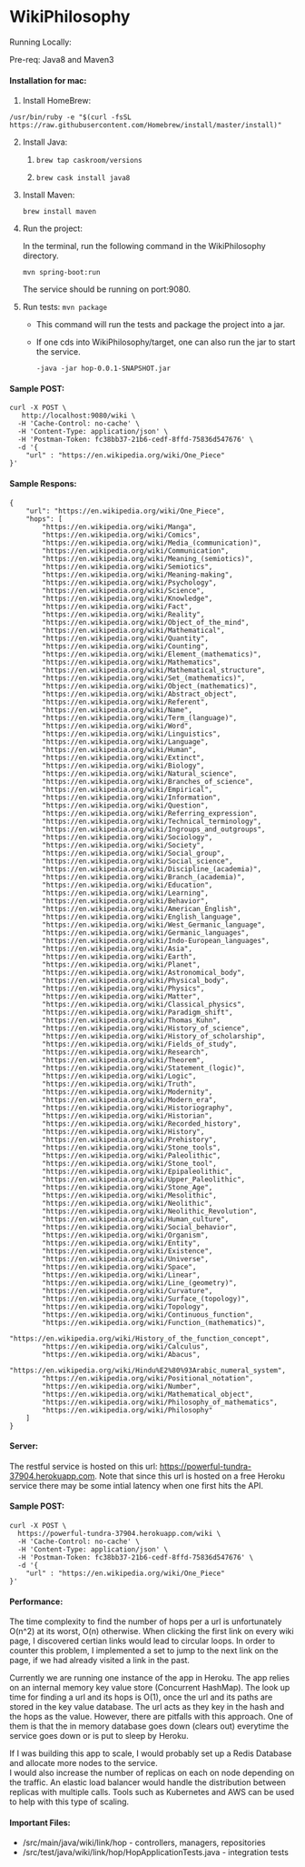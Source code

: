 # WikiPhilosophy

Running Locally:

Pre-req: Java8 and Maven3

#### Installation for mac:

1. Install HomeBrew:
```
/usr/bin/ruby -e "$(curl -fsSL https://raw.githubusercontent.com/Homebrew/install/master/install)"
```

2. Install Java:

  	1. ```brew tap caskroom/versions```
  
  	2. ```brew cask install java8```
  
3. Install Maven: 

	```brew install maven```
	
4. Run the project:

	In the terminal, run the following command in the WikiPhilosophy directory.

	```mvn spring-boot:run```

	The service should be running on port:9080.

5. Run tests: ```mvn package```

   * This command will run the tests and package the project into a jar.

   * If one cds into WikiPhilosophy/target, one can also run the jar to start the service.

     ```-java -jar hop-0.0.1-SNAPSHOT.jar```

#### Sample POST:

```
curl -X POST \
   http://localhost:9080/wiki \
  -H 'Cache-Control: no-cache' \
  -H 'Content-Type: application/json' \
  -H 'Postman-Token: fc38bb37-21b6-cedf-8ffd-75836d547676' \
  -d '{
	"url" : "https://en.wikipedia.org/wiki/One_Piece"
}'
```

#### Sample Respons:
```
{
    "url": "https://en.wikipedia.org/wiki/One_Piece",
    "hops": [
        "https://en.wikipedia.org/wiki/Manga",
        "https://en.wikipedia.org/wiki/Comics",
        "https://en.wikipedia.org/wiki/Media_(communication)",
        "https://en.wikipedia.org/wiki/Communication",
        "https://en.wikipedia.org/wiki/Meaning_(semiotics)",
        "https://en.wikipedia.org/wiki/Semiotics",
        "https://en.wikipedia.org/wiki/Meaning-making",
        "https://en.wikipedia.org/wiki/Psychology",
        "https://en.wikipedia.org/wiki/Science",
        "https://en.wikipedia.org/wiki/Knowledge",
        "https://en.wikipedia.org/wiki/Fact",
        "https://en.wikipedia.org/wiki/Reality",
        "https://en.wikipedia.org/wiki/Object_of_the_mind",
        "https://en.wikipedia.org/wiki/Mathematical",
        "https://en.wikipedia.org/wiki/Quantity",
        "https://en.wikipedia.org/wiki/Counting",
        "https://en.wikipedia.org/wiki/Element_(mathematics)",
        "https://en.wikipedia.org/wiki/Mathematics",
        "https://en.wikipedia.org/wiki/Mathematical_structure",
        "https://en.wikipedia.org/wiki/Set_(mathematics)",
        "https://en.wikipedia.org/wiki/Object_(mathematics)",
        "https://en.wikipedia.org/wiki/Abstract_object",
        "https://en.wikipedia.org/wiki/Referent",
        "https://en.wikipedia.org/wiki/Name",
        "https://en.wikipedia.org/wiki/Term_(language)",
        "https://en.wikipedia.org/wiki/Word",
        "https://en.wikipedia.org/wiki/Linguistics",
        "https://en.wikipedia.org/wiki/Language",
        "https://en.wikipedia.org/wiki/Human",
        "https://en.wikipedia.org/wiki/Extinct",
        "https://en.wikipedia.org/wiki/Biology",
        "https://en.wikipedia.org/wiki/Natural_science",
        "https://en.wikipedia.org/wiki/Branches_of_science",
        "https://en.wikipedia.org/wiki/Empirical",
        "https://en.wikipedia.org/wiki/Information",
        "https://en.wikipedia.org/wiki/Question",
        "https://en.wikipedia.org/wiki/Referring_expression",
        "https://en.wikipedia.org/wiki/Technical_terminology",
        "https://en.wikipedia.org/wiki/Ingroups_and_outgroups",
        "https://en.wikipedia.org/wiki/Sociology",
        "https://en.wikipedia.org/wiki/Society",
        "https://en.wikipedia.org/wiki/Social_group",
        "https://en.wikipedia.org/wiki/Social_science",
        "https://en.wikipedia.org/wiki/Discipline_(academia)",
        "https://en.wikipedia.org/wiki/Branch_(academia)",
        "https://en.wikipedia.org/wiki/Education",
        "https://en.wikipedia.org/wiki/Learning",
        "https://en.wikipedia.org/wiki/Behavior",
        "https://en.wikipedia.org/wiki/American_English",
        "https://en.wikipedia.org/wiki/English_language",
        "https://en.wikipedia.org/wiki/West_Germanic_language",
        "https://en.wikipedia.org/wiki/Germanic_languages",
        "https://en.wikipedia.org/wiki/Indo-European_languages",
        "https://en.wikipedia.org/wiki/Asia",
        "https://en.wikipedia.org/wiki/Earth",
        "https://en.wikipedia.org/wiki/Planet",
        "https://en.wikipedia.org/wiki/Astronomical_body",
        "https://en.wikipedia.org/wiki/Physical_body",
        "https://en.wikipedia.org/wiki/Physics",
        "https://en.wikipedia.org/wiki/Matter",
        "https://en.wikipedia.org/wiki/Classical_physics",
        "https://en.wikipedia.org/wiki/Paradigm_shift",
        "https://en.wikipedia.org/wiki/Thomas_Kuhn",
        "https://en.wikipedia.org/wiki/History_of_science",
        "https://en.wikipedia.org/wiki/History_of_scholarship",
        "https://en.wikipedia.org/wiki/Fields_of_study",
        "https://en.wikipedia.org/wiki/Research",
        "https://en.wikipedia.org/wiki/Theorem",
        "https://en.wikipedia.org/wiki/Statement_(logic)",
        "https://en.wikipedia.org/wiki/Logic",
        "https://en.wikipedia.org/wiki/Truth",
        "https://en.wikipedia.org/wiki/Modernity",
        "https://en.wikipedia.org/wiki/Modern_era",
        "https://en.wikipedia.org/wiki/Historiography",
        "https://en.wikipedia.org/wiki/Historian",
        "https://en.wikipedia.org/wiki/Recorded_history",
        "https://en.wikipedia.org/wiki/History",
        "https://en.wikipedia.org/wiki/Prehistory",
        "https://en.wikipedia.org/wiki/Stone_tools",
        "https://en.wikipedia.org/wiki/Paleolithic",
        "https://en.wikipedia.org/wiki/Stone_tool",
        "https://en.wikipedia.org/wiki/Epipaleolithic",
        "https://en.wikipedia.org/wiki/Upper_Paleolithic",
        "https://en.wikipedia.org/wiki/Stone_Age",
        "https://en.wikipedia.org/wiki/Mesolithic",
        "https://en.wikipedia.org/wiki/Neolithic",
        "https://en.wikipedia.org/wiki/Neolithic_Revolution",
        "https://en.wikipedia.org/wiki/Human_culture",
        "https://en.wikipedia.org/wiki/Social_behavior",
        "https://en.wikipedia.org/wiki/Organism",
        "https://en.wikipedia.org/wiki/Entity",
        "https://en.wikipedia.org/wiki/Existence",
        "https://en.wikipedia.org/wiki/Universe",
        "https://en.wikipedia.org/wiki/Space",
        "https://en.wikipedia.org/wiki/Linear",
        "https://en.wikipedia.org/wiki/Line_(geometry)",
        "https://en.wikipedia.org/wiki/Curvature",
        "https://en.wikipedia.org/wiki/Surface_(topology)",
        "https://en.wikipedia.org/wiki/Topology",
        "https://en.wikipedia.org/wiki/Continuous_function",
        "https://en.wikipedia.org/wiki/Function_(mathematics)",
        "https://en.wikipedia.org/wiki/History_of_the_function_concept",
        "https://en.wikipedia.org/wiki/Calculus",
        "https://en.wikipedia.org/wiki/Abacus",
        "https://en.wikipedia.org/wiki/Hindu%E2%80%93Arabic_numeral_system",
        "https://en.wikipedia.org/wiki/Positional_notation",
        "https://en.wikipedia.org/wiki/Number",
        "https://en.wikipedia.org/wiki/Mathematical_object",
        "https://en.wikipedia.org/wiki/Philosophy_of_mathematics",
        "https://en.wikipedia.org/wiki/Philosophy"
    ]
}
```

#### Server:

The restful service is hosted on this url: https://powerful-tundra-37904.herokuapp.com. 
Note that since this url is hosted on a free Heroku service there may be some intial latency when one first hits the API.

#### Sample POST:

```
curl -X POST \
  https://powerful-tundra-37904.herokuapp.com/wiki \
  -H 'Cache-Control: no-cache' \
  -H 'Content-Type: application/json' \
  -H 'Postman-Token: fc38bb37-21b6-cedf-8ffd-75836d547676' \
  -d '{
	"url" : "https://en.wikipedia.org/wiki/One_Piece"
}'
```

#### Performance:

The time complexity to find the number of hops per a url is unfortunately O(n^2) at its worst, O(n) otherwise. When clicking the first
link on every wiki page, I discovered certian links would lead to circular loops.  In order to counter this problem, I implemented a set
to jump to the next link on the page, if we had already visited a link in the past.

Currently we are running one instance of the app in Heroku. The app relies on an internal memory key value store (Concurrent HashMap). 
The look up time for finding a url and its hops is O(1), once the url and its paths are stored in the key value database. The url acts as they key in the hash and the hops as the value. 
However, there are pitfalls with this approach. One of them is that the in memory database goes down (clears out) everytime the service goes down or is put to sleep by Heroku.

If I was building this app to scale, I would probably set up a Redis Database and allocate more nodes to the service.  
I would also increase the number of replicas on each on node depending on the traffic. An elastic load balancer would handle the distribution between replicas with multiple calls. Tools such as Kubernetes and AWS can be used
 to help with this type of scaling. 

#### Important Files:

* /src/main/java/wiki/link/hop - controllers, managers, repositories
* /src/test/java/wiki/link/hop/HopApplicationTests.java - integration tests
